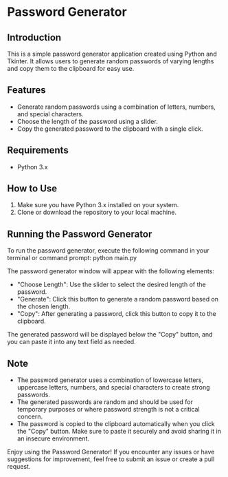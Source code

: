# Password Generator

## Introduction

This is a simple password generator application created using Python and Tkinter. It allows users to generate random passwords of varying lengths and copy them to the clipboard for easy use.

## Features

- Generate random passwords using a combination of letters, numbers, and special characters.
- Choose the length of the password using a slider.
- Copy the generated password to the clipboard with a single click.

## Requirements

- Python 3.x

## How to Use

1. Make sure you have Python 3.x installed on your system.
2. Clone or download the repository to your local machine.

## Running the Password Generator

To run the password generator, execute the following command in your terminal or command prompt:
python main.py

The password generator window will appear with the following elements:

- "Choose Length": Use the slider to select the desired length of the password.
- "Generate": Click this button to generate a random password based on the chosen length.
- "Copy": After generating a password, click this button to copy it to the clipboard.

The generated password will be displayed below the "Copy" button, and you can paste it into any text field as needed.

## Note

- The password generator uses a combination of lowercase letters, uppercase letters, numbers, and special characters to create strong passwords.
- The generated passwords are random and should be used for temporary purposes or where password strength is not a critical concern.
- The password is copied to the clipboard automatically when you click the "Copy" button. Make sure to paste it securely and avoid sharing it in an insecure environment.

Enjoy using the Password Generator! If you encounter any issues or have suggestions for improvement, feel free to submit an issue or create a pull request.

